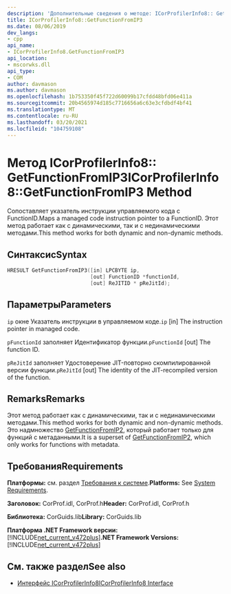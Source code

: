 ```yaml
---
description: 'Дополнительные сведения о методе: ICorProfilerInfo8:: GetFunctionFromIP3'
title: ICorProfilerInfo8::GetFunctionFromIP3
ms.date: 08/06/2019
dev_langs:
- cpp
api_name:
- ICorProfilerInfo8.GetFunctionFromIP3
api_location:
- mscorwks.dll
api_type:
- COM
author: davmason
ms.author: davmason
ms.openlocfilehash: 1b753350f45f722d60099b17cfdd48bfd06e411a
ms.sourcegitcommit: 20b4565974d185c7716656a6c63e3cfdbdf4bf41
ms.translationtype: MT
ms.contentlocale: ru-RU
ms.lasthandoff: 03/20/2021
ms.locfileid: "104759108"
---
```

# <a name="icorprofilerinfo8getfunctionfromip3-method"></a><span data-ttu-id="5e393-103">Метод ICorProfilerInfo8:: GetFunctionFromIP3</span><span class="sxs-lookup"><span data-stu-id="5e393-103">ICorProfilerInfo8::GetFunctionFromIP3 Method</span></span>

<span data-ttu-id="5e393-104">Сопоставляет указатель инструкции управляемого кода с FunctionID.</span><span class="sxs-lookup"><span data-stu-id="5e393-104">Maps a managed code instruction pointer to a FunctionID.</span></span> <span data-ttu-id="5e393-105">Этот метод работает как с динамическими, так и с нединамическими методами.</span><span class="sxs-lookup"><span data-stu-id="5e393-105">This method works for both dynamic and non-dynamic methods.</span></span>

## <a name="syntax"></a><span data-ttu-id="5e393-106">Синтаксис</span><span class="sxs-lookup"><span data-stu-id="5e393-106">Syntax</span></span>

```cpp
HRESULT GetFunctionFromIP3([in] LPCBYTE ip,
                           [out] FunctionID *functionId,
                           [out] ReJITID * pReJitId);
```

## <a name="parameters"></a><span data-ttu-id="5e393-107">Параметры</span><span class="sxs-lookup"><span data-stu-id="5e393-107">Parameters</span></span>

<span data-ttu-id="5e393-108">`ip` окне Указатель инструкции в управляемом коде.</span><span class="sxs-lookup"><span data-stu-id="5e393-108">`ip` [in] The instruction pointer in managed code.</span></span>

<span data-ttu-id="5e393-109">`pFunctionId` заполняет Идентификатор функции.</span><span class="sxs-lookup"><span data-stu-id="5e393-109">`pFunctionId` [out] The function ID.</span></span>

<span data-ttu-id="5e393-110">`pReJitId` заполняет Удостоверение JIT-повторно скомпилированной версии функции.</span><span class="sxs-lookup"><span data-stu-id="5e393-110">`pReJitId` [out] The identity of the JIT-recompiled version of the function.</span></span>

## <a name="remarks"></a><span data-ttu-id="5e393-111">Remarks</span><span class="sxs-lookup"><span data-stu-id="5e393-111">Remarks</span></span>

<span data-ttu-id="5e393-112">Этот метод работает как с динамическими, так и с нединамическими методами.</span><span class="sxs-lookup"><span data-stu-id="5e393-112">This method works for both dynamic and non-dynamic methods.</span></span> <span data-ttu-id="5e393-113">Это надмножество [GetFunctionFromIP2](icorprofilerinfo4-getfunctionfromip2-method.md), который работает только для функций с метаданными.</span><span class="sxs-lookup"><span data-stu-id="5e393-113">It is a superset of [GetFunctionFromIP2](icorprofilerinfo4-getfunctionfromip2-method.md), which only works for functions with metadata.</span></span>

## <a name="requirements"></a><span data-ttu-id="5e393-114">Требования</span><span class="sxs-lookup"><span data-stu-id="5e393-114">Requirements</span></span>

<span data-ttu-id="5e393-115">**Платформы:** см. раздел [Требования к системе](../../get-started/system-requirements.md).</span><span class="sxs-lookup"><span data-stu-id="5e393-115">**Platforms:** See [System Requirements](../../get-started/system-requirements.md).</span></span>

<span data-ttu-id="5e393-116">**Заголовок:** CorProf.idl, CorProf.h</span><span class="sxs-lookup"><span data-stu-id="5e393-116">**Header:** CorProf.idl, CorProf.h</span></span>

<span data-ttu-id="5e393-117">**Библиотека:** CorGuids.lib</span><span class="sxs-lookup"><span data-stu-id="5e393-117">**Library:** CorGuids.lib</span></span>

<span data-ttu-id="5e393-118">**Платформа .NET Framework версии:**[!INCLUDE[net_current_v472plus](../../../../includes/net-current-v472plus.md)]</span><span class="sxs-lookup"><span data-stu-id="5e393-118">**.NET Framework Versions:** [!INCLUDE[net_current_v472plus](../../../../includes/net-current-v472plus.md)]</span></span>

## <a name="see-also"></a><span data-ttu-id="5e393-119">См. также раздел</span><span class="sxs-lookup"><span data-stu-id="5e393-119">See also</span></span>

- [<span data-ttu-id="5e393-120">Интерфейс ICorProfilerInfo8</span><span class="sxs-lookup"><span data-stu-id="5e393-120">ICorProfilerInfo8 Interface</span></span>](icorprofilerinfo8-interface.md)
